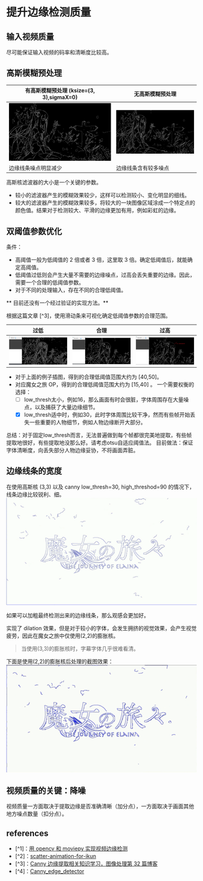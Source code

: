 # 提升边缘检测质量

## 输入视频质量

尽可能保证输入视频的码率和清晰度比较高。

## 高斯模糊预处理

| 有高斯模糊预处理 (ksize=(3, 3),sigmaX=0)| 无高斯模糊预处理 |
|---|---|
|![](./assets/canny_blur_sobel.png)|![](./assets/canny_no_blur_no_sobel.png)|
| 边缘线条噪点明显减少 | 边缘线条含有较多噪点 |

高斯核滤波器的大小是一个关键的参数。

- 较小的滤波器产生的模糊效果较少，这样可以检测较小、变化明显的细线。
- 较大的滤波器产生的模糊效果较多，将较大的一块图像区域涂成一个特定点的颜色值。结果对于检测较大、平滑的边缘更加有用，例如彩虹的边缘。

## 双阈值参数优化

条件：

- 高阈值一般为低阈值的 2 倍或者 3 倍，这里取 3 倍。确定低阈值后，就能确定高阈值。
- 低阈值过低则会产生大量不需要的边缘噪点，过高会丢失重要的边缘。因此，需要一个合理的低阈值参数。
- 对于不同的处理输入，存在不同的合理低阈值。

** 目前还没有一个经过验证的实现方法。**

根据这篇文章 [^3]，使用滑动条来可视化确定低阈值参数的合理范围。

| 过低 | 合理 | 过高 |
|---|---|---|
|![](./assets/low_threshold_too_low.png)|![](./assets/low_threshold_is_logical.png)|![](./assets/low_threshold_too_high.png)|

- 对于上面的例子插图，得到的合理低阈值范围大约为 [40,50]。
- 对应魔女之旅 OP，得到的合理低阈值范围大约为 [15,40] 。 一个需要权衡的选择：
    - [ ] low_thresh太小，例如16，那么画面有时会很脏，字体周围存在大量噪点，以及捕获了大量边缘细节。
    - [x] low_thresh适中时，例如30，此时字体周围比较干净，然而有些帧开始丢失一些重要的人物细节，例如人物边缘断开大部分。

总结：对于固定low_thresh而言，无法普遍做到每个帧都很完美地提取，有些帧提取地很好，有些提取地没那么好。请考虑otsu自适应阈值法。
目前做法：保证字体清晰度，向丢失部分人物边缘妥协，不将画面弄脏。

## 边缘线条的宽度

在使用高斯核 (3,3) 以及 canny low_thresh=30, high_threshod=90 的情况下，线条边缘比较锐利、细。
![](./assets/edges-too-thin.png)

如果可以加粗最终检测出来的边缘线条，那么观感会更加好。

实现了 dilation 效果，但是对于较小的字体，会发生拥挤的视觉效果，会产生视觉疲劳，因此在魔女之旅中仅使用(2,2)的膨胀核。
> 当使用(3,3)的膨胀核时，字幕字体几乎很难看清。

下面是使用(2,2)的膨胀核后处理的截图效果：
![](./assets/dilation-line-width.png)

## 视频质量的关键：降噪

视频质量一方面取决于提取边缘是否准确清晰（加分点），一方面取决于画面其他地方噪点数量（扣分点）。

## references

- [^1]：[用 opencv 和 moviepy 实现视频边缘检测](https://blog.csdn.net/caocry/article/details/125302452)
- [^2]：[scatter-animation-for-ikun](https://github.com/GBL-123/scatter-animation-for-ikun)
- [^3]：[Canny 边缘提取相关知识学习，图像处理第 32 篇博客](https://xie.infoq.cn/article/6c56d36eff240a817842d9067)
- [^4]：[Canny_edge_detector](https://en.wikipedia.org/wiki/Canny_edge_detector)